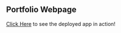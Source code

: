## Portfolio Webpage

[Click Here](https://starlit-sprinkles-505c67.netlify.app/) to see the deployed app in action!
